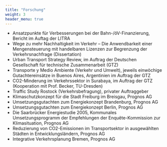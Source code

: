 ```yaml
---
title: "Forschung"
weight: 3
header_menu: true
---
```


* Ansatzpunkte für Verbesserungen bei der Bahn-/öV-Finanzierung, Bericht im Auftag der LITRA 
* Wege zu mehr Nachhaltigkeit im Verkehr – Die Anwendbarkeit einer Mengensteuerung mit handelbaren Lizenzen zur Begrenzung der Verkehrsnachfrage (Dissertation)
* Urban Transport Strategy Review, im Auftrag der Deutschen Gesellschaft für technische Zusammenarbeit (GTZ)
* Transporte y Medio Ambiente (Verkehr und Umwelt), jeweils einwöchige Gutachtereinsätze in Buenos Aires, Argentinien im Auftrag der GTZ
* CO2-Minderung im Verkehrssektor in Surabaya, im Auftrag der GTZ (Kooperation mit Prof. Becker, TU-Dresden)
* Traffic Study Rostock (Verkehrsbefragung), privater Auftraggeber
* Klimaschutzkonzept für die Stadt Freiburg im Breisgau, Prognos AG
* Umsetzungsgutachten zum Energiekonzept Brandenburg, Prognos AG
* Umsetzungsgutachten zum Energiekonzept Berlin, Prognos AG
* Die Saarbrücker Energiestudie 2005, Kommunales Umsetzungsprogramm der Empfehlungen der Enquête-Kommission zur Klimasituation, Prognos AG
* Reduzierung von CO2-Emissionen im Transportsektor in ausgewählten Städten in Entwicklungsländern, Prognos AG
* Integrative Verkehrsplanung Bremen, Prognos AG
